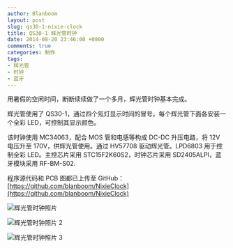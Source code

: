 ```yaml
---
author: Blanboom
layout: post
slug: qs30-1-nixie-clock
title: QS30-1 辉光管时钟
date: 2014-08-20 23:46:00 +0800
comments: true
categories: 制作
tags:
- 辉光管
- 时钟
- 蓝牙
---
```


用暑假的空闲时间，断断续续做了一个多月，辉光管时钟基本完成。

辉光管使用了 QS30-1，通过四个氖灯显示时间的冒号。每个辉光管下面各安装一个全彩 LED，可控制其显示颜色。

该时钟使用 MC34063，配合 MOS 管和电感等构成 DC-DC 升压电路，将 12V 电压升至 170V，供辉光管使用。通过 HV57708 驱动辉光管。LPD6803 用于控制全彩 LED。主控芯片采用 STC15F2K60S2，时钟芯片采用 SD2405ALPI，蓝牙模块采用 RF-BM-S02.

程序源代码和 PCB 图都已上传至 GitHub：[https://github.com/blanboom/NixieClock](https://github.com/blanboom/NixieClock)

![辉光管时钟照片](http://blanboom.org/images/2014/08/NixieClock.jpg)

<!-- more -->

![辉光管时钟照片 2](http://blanboom.org/images/2014/08/NixieClock_2.jpg)

![辉光管时钟照片 3](http://blanboom.org/images/2014/08/NixieClock_4.jpg)

